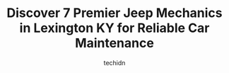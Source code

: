 ---
layout: ampstory
image: https://images.unsplash.com/photo-1628685083829-d31d88bb2757?ixlib=rb-4.0.3&ixid=MnwxMjA3fDB8MHxwaG90by1wYWdlfHx8fGVufDB8fHx8&auto=format&fit=crop&w=640&h=853&q=80
author: techidn
featured: false
description: When it comes to finding reliable automotive experts in Lexington KY, USA, look no further than the 7 best Jeep Mechanic in the area. With their exceptional skills and dedication to providin
title: Discover 7 Premier Jeep Mechanics in Lexington KY for Reliable Car Maintenance
cover:
   title: Discover 7 Premier Jeep Mechanics in Lexington KY for Reliable Car Maintenance
   subtitle: Rickpate
   background: https://images.unsplash.com/photo-1628685083829-d31d88bb2757?ixlib=rb-4.0.3&ixid=MnwxMjA3fDB8MHxwaG90by1wYWdlfHx8fGVufDB8fHx8&auto=format&fit=crop&w=640&h=853&q=80

pages: 
 - layout: thirds
   top: <h1>#1 Crowes Master Tech Auto Repair</h1>
   bottom: "<p>Bobby took care of me. Initially I did not have a good experience due to short staffed issues I was unaware of however Bobby reached out to apologize and explained the si</p>"
   background: https://www.knot35.com/toplist/wp-content/uploads/2023/06/best-jeep-mechanic-1-in-lexington-ky-1685838904.png
   backgroundblur: true
 - layout: thirds
   top: <h1>#2 5-Star Auto Repair & Exhaust of Lexington</h1>
   bottom: "<p>1498 Leestown Rd, Lexington, KY 40511, United States</p>"
   background: https://www.knot35.com/toplist/wp-content/uploads/2023/06/best-jeep-mechanic-2-in-lexington-ky-1685838904.jpeg
   cta:
      link: https://www.knot35.com/toplist/discover-7-premier-jeep-mechanics-in-lexington-ky-for-reliable-car-maintenance/
      text: Discover 7 Premier Jeep Mechanics in Lexington KY for Reliable Car Maintenance
 - layout: thirds
   top: <h1>#3 Southside Auto Repair</h1>
   bottom: "<p>403 Southland Dr, Lexington, KY 40503, United States</p>"
   background: https://www.knot35.com/toplist/wp-content/uploads/2023/06/best-jeep-mechanic-3-in-lexington-ky-1685838905.jpeg
   cta:
      link: https://www.knot35.com/toplist/discover-7-premier-jeep-mechanics-in-lexington-ky-for-reliable-car-maintenance/
      text: Discover 7 Premier Jeep Mechanics in Lexington KY for Reliable Car Maintenance
 - layout: thirds
   top: <h1>#4 Complete Automotive Repair Inc.</h1>
   bottom: "<p>2336 Palumbo Dr, Lexington, KY 40509, United States</p>"
   background: https://images.unsplash.com/photo-1533998839656-76f5e4b2bccb?ixlib=rb-4.0.3&ixid=MnwxMjA3fDB8MHxwaG90by1wYWdlfHx8fGVufDB8fHx8&auto=format&fit=crop&w=640&h=853&q=80
   cta:
      link: https://www.knot35.com/toplist/discover-7-premier-jeep-mechanics-in-lexington-ky-for-reliable-car-maintenance/
      text: Discover 7 Premier Jeep Mechanics in Lexington KY for Reliable Car Maintenance
 - layout: thirds
   top: <h1>#5 Fleet Doc Lexington</h1>
   bottom: "<p>1031 Contract St, Lexington, KY 40505, United States</p>"
   background: https://images.unsplash.com/photo-1574169208507-84376144848b?ixlib=rb-4.0.3&ixid=MnwxMjA3fDB8MHxwaG90by1wYWdlfHx8fGVufDB8fHx8&auto=format&fit=crop&w=640&h=853&q=80
   cta:
      link: https://www.knot35.com/toplist/discover-7-premier-jeep-mechanics-in-lexington-ky-for-reliable-car-maintenance/
      text: Discover 7 Premier Jeep Mechanics in Lexington KY for Reliable Car Maintenance
 - layout: thirds
   top: <h1>#6 Scheller Automotive</h1>
   bottom: "<p>1119 Commercial Dr, Lexington, KY 40505, United States</p>"
   background: https://images.unsplash.com/photo-1541356665065-22676f35dd40?ixlib=rb-4.0.3&ixid=MnwxMjA3fDB8MHxwaG90by1wYWdlfHx8fGVufDB8fHx8&auto=format&fit=crop&w=640&h=853&q=80
   cta:
      link: https://www.knot35.com/toplist/discover-7-premier-jeep-mechanics-in-lexington-ky-for-reliable-car-maintenance/
      text: Discover 7 Premier Jeep Mechanics in Lexington KY for Reliable Car Maintenance
 - layout: thirds
   top: <h1>#7 1st Stop Auto Care Centers Inc</h1>
   bottom: "<p>600 Delzan Pl, Lexington, KY 40503, United States</p>"
   background: https://images.unsplash.com/photo-1546497974-b213c9efb599?ixlib=rb-4.0.3&ixid=MnwxMjA3fDB8MHxwaG90by1wYWdlfHx8fGVufDB8fHx8&auto=format&fit=crop&w=640&h=853&q=80
   cta:
      link: https://www.knot35.com/toplist/discover-7-premier-jeep-mechanics-in-lexington-ky-for-reliable-car-maintenance/
      text: Discover 7 Premier Jeep Mechanics in Lexington KY for Reliable Car Maintenance
 - layout: thirds
   middle: Continue reading...
   background: https://images.unsplash.com/photo-1533735380053-eb8d0759b24a?ixlib=rb-4.0.3&ixid=MnwxMjA3fDB8MHxwaG90by1wYWdlfHx8fGVufDB8fHx8&auto=format&fit=crop&w=640&h=853&q=80
   cta:
      link: https://www.knot35.com/toplist/discover-7-premier-jeep-mechanics-in-lexington-ky-for-reliable-car-maintenance/
      text: Discover 7 Premier Jeep Mechanics in Lexington KY for Reliable Car Maintenance
      
---